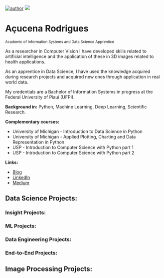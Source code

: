 [![author](https://img.shields.io/badge/author-acucenarodrigues1998-red.svg)](https://www.linkedin.com/in/a%C3%A7ucena-rodrigues-919834128/) [![](https://img.shields.io/badge/python-3.7+-blue.svg)](https://www.python.org/downloads/release/python-365/)

# Açucena Rodrigues
<sub>Academic of Information Systems and Data Science Apprentice</sub>

As a researcher in Computer Vision I have developed skills related to artificial intelligence and the application of these in 3D images related to health applications. 

As an apprentice in Data Science, I have used the knowledge acquired during research projects and acquired new ones through application in real world data.

My credentials are a Bachelor of Information Systems in progress at the Federal University of Piauí (UFPI).

**Background in:** Python, Machine Learning, Deep Learning, Scientific Research.

**Complementary courses:**
* University of Michigan - Introduction to Data Science in Python
* University of Michigan - Applied Plotting, Charting and Data Representation in Python
* USP - Introduction to Computer Science with Python part 1
* USP - Introduction to Computer Science with Python part 2

**Links:**
* [Blog](https://medium.com/ds-com-caf%C3%A9)
* [LinkedIn](https://www.linkedin.com/in/a%C3%A7ucena-rodrigues-919834128/)
* [Medium](https://medium.com/@acucenarodrigues1998)

## Data Science Projects:
### Insight Projects:

### ML Projects:

### Data Engineering Projects:

### End-to-End Projects:
 

## Image Processing Projects:

